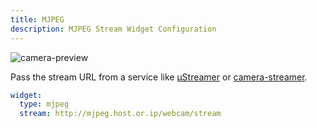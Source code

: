 ```yaml
---
title: MJPEG
description: MJPEG Stream Widget Configuration
---
```


![camera-preview](https://github.com/gethomepage/homepage-docs/assets/82196/dc375ae3-0670-489f-8db6-83ff1f423d12)

Pass the stream URL from a service like [µStreamer](https://github.com/pikvm/ustreamer) or [camera-streamer](https://github.com/ayufan/camera-streamer).

```yaml
widget:
  type: mjpeg
  stream: http://mjpeg.host.or.ip/webcam/stream
```
